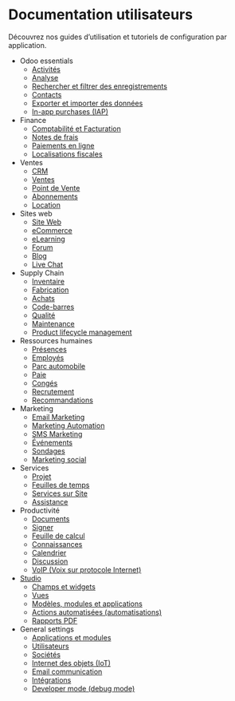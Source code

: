 # Documentation utilisateurs

Découvrez nos guides d’utilisation et tutoriels de configuration par
application.

  * Odoo essentials
    * [Activités](applications/essentials/activities.html)
    * [Analyse](applications/essentials/reporting.html)
    * [Rechercher et filtrer des enregistrements](applications/essentials/search.html)
    * [Contacts](applications/essentials/contacts.html)
    * [Exporter et importer des données](applications/essentials/export_import_data.html)
    * [In-app purchases (IAP)](applications/essentials/in_app_purchase.html)
  * Finance
    * [Comptabilité et Facturation](applications/finance/accounting.html)
    * [Notes de frais](applications/finance/expenses.html)
    * [Paiements en ligne](applications/finance/payment_providers.html)
    * [Localisations fiscales](applications/finance/fiscal_localizations.html)
  * Ventes
    * [CRM](applications/sales/crm.html)
    * [Ventes](applications/sales/sales.html)
    * [Point de Vente](applications/sales/point_of_sale.html)
    * [Abonnements](applications/sales/subscriptions.html)
    * [Location](applications/sales/rental.html)
  * Sites web
    * [Site Web](applications/websites/website.html)
    * [eCommerce](applications/websites/ecommerce.html)
    * [eLearning](applications/websites/elearning.html)
    * [Forum](applications/websites/forum.html)
    * [Blog](applications/websites/blog.html)
    * [Live Chat](applications/websites/livechat.html)
  * Supply Chain
    * [Inventaire](applications/inventory_and_mrp/inventory.html)
    * [Fabrication](applications/inventory_and_mrp/manufacturing.html)
    * [Achats](applications/inventory_and_mrp/purchase.html)
    * [Code-barres](applications/inventory_and_mrp/barcode.html)
    * [Qualité](applications/inventory_and_mrp/quality.html)
    * [Maintenance](applications/inventory_and_mrp/maintenance.html)
    * [Product lifecycle management](applications/inventory_and_mrp/plm.html)
  * Ressources humaines
    * [Présences](applications/hr/attendances.html)
    * [Employés](applications/hr/employees.html)
    * [Parc automobile](applications/hr/fleet.html)
    * [Paie](applications/hr/payroll.html)
    * [Congés](applications/hr/time_off.html)
    * [Recrutement](applications/hr/recruitment.html)
    * [Recommandations](applications/hr/referrals.html)
  * Marketing
    * [Email Marketing](applications/marketing/email_marketing.html)
    * [Marketing Automation](applications/marketing/marketing_automation.html)
    * [SMS Marketing](applications/marketing/sms_marketing.html)
    * [Événements](applications/marketing/events.html)
    * [Sondages](applications/marketing/surveys.html)
    * [Marketing social](applications/marketing/social_marketing.html)
  * Services
    * [Projet](applications/services/project.html)
    * [Feuilles de temps](applications/services/timesheets.html)
    * [Services sur Site](applications/services/field_service.html)
    * [Assistance](applications/services/helpdesk.html)
  * Productivité
    * [Documents](applications/productivity/documents.html)
    * [Signer](applications/productivity/sign.html)
    * [Feuille de calcul](applications/productivity/spreadsheet.html)
    * [Connaissances](applications/productivity/knowledge.html)
    * [Calendrier](applications/productivity/calendar.html)
    * [Discussion](applications/productivity/discuss.html)
    * [VoIP (Voix sur protocole Internet)](applications/productivity/voip.html)
  * [Studio](applications/studio.html)
    * [Champs et widgets](applications/studio/fields.html)
    * [Vues](applications/studio/views.html)
    * [Modèles, modules et applications](applications/studio/models_modules_apps.html)
    * [Actions automatisées (automatisations)](applications/studio/automated_actions.html)
    * [Rapports PDF](applications/studio/pdf_reports.html)
  * General settings
    * [Applications et modules](applications/general/apps_modules.html)
    * [Utilisateurs](applications/general/users.html)
    * [Sociétés](applications/general/companies.html)
    * [Internet des objets (IoT)](applications/general/iot.html)
    * [Email communication](applications/general/email_communication.html)
    * [Intégrations](applications/general/integrations.html)
    * [Developer mode (debug mode)](applications/general/developer_mode.html)

